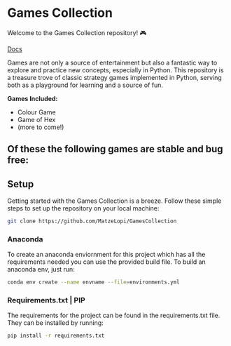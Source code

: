 # Games Collection

Welcome to the Games Collection repository! 🎮

[Docs](https://matzelopi.github.io/GamesCollection/GamesCollection/gamescollection.html)

Games are not only a source of entertainment but also a fantastic way to explore and practice new concepts, especially in Python. This repository is a treasure trove of classic strategy games implemented in Python, serving both as a playground for learning and a source of fun.

**Games Included:**
- Colour Game
- Game of Hex
- (more to come!)

Of these the following games are stable and bug free:
- 

## Setup
Getting started with the Games Collection is a breeze. Follow these simple steps to set up the repository on your local machine:

```bash
git clone https://github.com/MatzeLopi/GamesCollection
```

### Anaconda
To create an anaconda enviornment for this project which has all the requirements needed you can use the provided build file. To build an anaconda env, just run:

```bash
conda env create --name envname --file=environments.yml
```

### Requirements.txt | PIP
The requirements for the project can be found in the requirements.txt file.
They can be installed by running:

```bash
pip install -r requirements.txt
```
